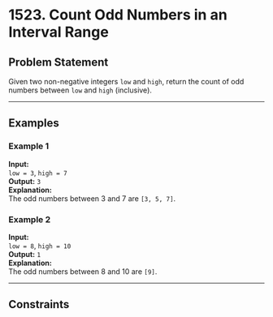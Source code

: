 # 1523. Count Odd Numbers in an Interval Range

## Problem Statement
Given two non-negative integers `low` and `high`, return the count of odd numbers between `low` and `high` (inclusive).

---

## Examples

### Example 1
**Input:**  
`low = 3`, `high = 7`  
**Output:** `3`  
**Explanation:**  
The odd numbers between 3 and 7 are `[3, 5, 7]`.

### Example 2
**Input:**  
`low = 8`, `high = 10`  
**Output:** `1`  
**Explanation:**  
The odd numbers between 8 and 10 are `[9]`.

---

## Constraints